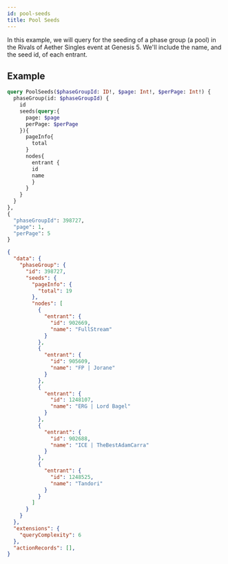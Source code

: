 ```yaml
---
id: pool-seeds
title: Pool Seeds
---
```


In this example, we will query for the seeding of a phase group (a pool)
in the Rivals of Aether Singles event at Genesis 5.
We'll include the name, and the seed id, of each entrant. 

## Example

<!--DOCUSAURUS_CODE_TABS-->
<!--Request-->

```graphql
query PoolSeeds($phaseGroupId: ID!, $page: Int!, $perPage: Int!) {
  phaseGroup(id: $phaseGroupId) {
    id
    seeds(query:{
      page: $page
      perPage: $perPage
    }){
      pageInfo{
        total
      }
      nodes{
        entrant {
        id
        name
        }
      }
    }
  }
},
{
  "phaseGroupId": 398727,
  "page": 1,
  "perPage": 5
}
```

<!--Response-->

```json
{
  "data": {
    "phaseGroup": {
      "id": 398727,
      "seeds": {
        "pageInfo": {
          "total": 19
        },
        "nodes": [
          {
            "entrant": {
              "id": 902669,
              "name": "FullStream"
            }
          },
          {
            "entrant": {
              "id": 905609,
              "name": "FP | Jorane"
            }
          },
          {
            "entrant": {
              "id": 1248107,
              "name": "ERG | Lord Bagel"
            }
          },
          {
            "entrant": {
              "id": 902688,
              "name": "ICE | TheBestAdamCarra"
            }
          },
          {
            "entrant": {
              "id": 1248525,
              "name": "Tandori"
            }
          }
        ]
      }
    }
  },
  "extensions": {
    "queryComplexity": 6
  },
  "actionRecords": [],
}
```

<!--END_DOCUSAURUS_CODE_TABS-->
